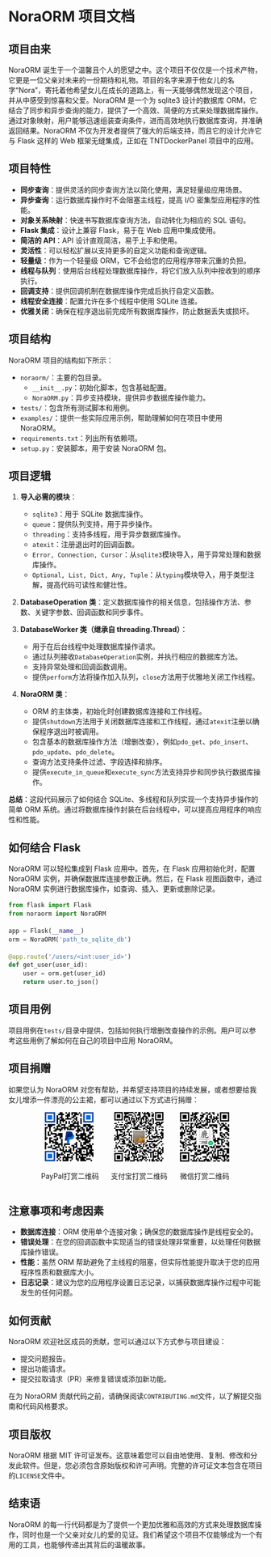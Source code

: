# **NoraORM 项目文档**

## **项目由来**

NoraORM 诞生于一个温馨且个人的愿望之中。这个项目不仅仅是一个技术产物，它更是一位父亲对未来的一份期待和礼物。项目的名字来源于他女儿的名字“Nora”，寄托着他希望女儿在成长的道路上，有一天能够偶然发现这个项目，并从中感受到惊喜和父爱。NoraORM 是一个为 sqlite3 设计的数据库 ORM，它结合了同步和异步查询的能力，提供了一个高效、简便的方式来处理数据库操作。通过对象映射，用户能够迅速组装查询条件，进而高效地执行数据库查询，并准确返回结果。NoraORM 不仅为开发者提供了强大的后端支持，而且它的设计允许它与 Flask 这样的 Web 框架无缝集成，正如在 TNTDockerPanel 项目中的应用。

## **项目特性**

- **同步查询**：提供灵活的同步查询方法以简化使用，满足轻量级应用场景。
- **异步查询**：运行数据库操作时不会阻塞主线程，提高 I/O 密集型应用程序的性能。
- **对象关系映射**：快速书写数据库查询方法，自动转化为相应的 SQL 语句。
- **Flask 集成**：设计上兼容 Flask，易于在 Web 应用中集成使用。
- **简洁的 API**：API 设计直观简洁，易于上手和使用。
- **灵活性**：可以轻松扩展以支持更多的自定义功能和查询逻辑。
- **轻量级**：作为一个轻量级 ORM，它不会给您的应用程序带来沉重的负担。
- **线程与队列**：使用后台线程处理数据库操作，将它们放入队列中按收到的顺序执行。
- **回调支持**：提供回调机制在数据库操作完成后执行自定义函数。
- **线程安全连接**：配置允许在多个线程中使用 SQLite 连接。
- **优雅关闭**：确保在程序退出前完成所有数据库操作，防止数据丢失或损坏。

## **项目结构**

NoraORM 项目的结构如下所示：

- `noraorm/`：主要的包目录。
  - `__init__.py`：初始化脚本，包含基础配置。
  - `NoraORM.py`：异步支持模块，提供异步数据库操作能力。
- `tests/`：包含所有测试脚本和用例。
- `examples/`：提供一些实际应用示例，帮助理解如何在项目中使用 NoraORM。
- `requirements.txt`：列出所有依赖项。
- `setup.py`：安装脚本，用于安装 NoraORM 包。

## **项目逻辑**

1. **导入必需的模块**：
   - `sqlite3`：用于 SQLite 数据库操作。
   - `queue`：提供队列支持，用于异步操作。
   - `threading`：支持多线程，用于异步数据库操作。
   - `atexit`：注册退出时的回调函数。
   - `Error, Connection, Cursor`：从`sqlite3`模块导入，用于异常处理和数据库操作。
   - `Optional, List, Dict, Any, Tuple`：从`typing`模块导入，用于类型注解，提高代码可读性和健壮性。

2. **DatabaseOperation 类**：定义数据库操作的相关信息，包括操作方法、参数、关键字参数、回调函数和同步事件。

3. **DatabaseWorker 类（继承自 threading.Thread）**：
   - 用于在后台线程中处理数据库操作请求。
   - 通过队列接收`DatabaseOperation`实例，并执行相应的数据库方法。
   - 支持异常处理和回调函数调用。
   - 提供`perform`方法将操作加入队列，`close`方法用于优雅地关闭工作线程。

4. **NoraORM 类**：
   - ORM 的主体类，初始化时创建数据库连接和工作线程。
   - 提供`shutdown`方法用于关闭数据库连接和工作线程，通过`atexit`注册以确保程序退出时被调用。
   - 包含基本的数据库操作方法（增删改查），例如`pdo_get`、`pdo_insert`、`pdo_update`、`pdo_delete`。
   - 查询方法支持条件过滤、字段选择和排序。
   - 提供`execute_in_queue`和`execute_sync`方法支持异步和同步执行数据库操作。

**总结**：这段代码展示了如何结合 SQLite、多线程和队列实现一个支持异步操作的简单 ORM 系统。通过将数据库操作封装在后台线程中，可以提高应用程序的响应性和性能。

## **如何结合 Flask**

NoraORM 可以轻松集成到 Flask 应用中。首先，在 Flask 应用初始化时，配置 NoraORM 实例，并确保数据库连接参数正确。然后，在 Flask 视图函数中，通过 NoraORM 实例进行数据库操作，如查询、插入、更新或删除记录。

```python
from flask import Flask
from noraorm import NoraORM

app = Flask(__name__)
orm = NoraORM('path_to_sqlite_db')

@app.route('/users/<int:user_id>')
def get_user(user_id):
    user = orm.get(user_id)
    return user.to_json()
```

## **项目用例**

项目用例在`tests/`目录中提供，包括如何执行增删改查操作的示例。用户可以参考这些用例了解如何在自己的项目中应用 NoraORM。

## **项目捐赠**

如果您认为 NoraORM 对您有帮助，并希望支持项目的持续发展，或者想要给我女儿增添一件漂亮的公主裙，都可以通过以下方式进行捐赠：

<div align="center">
  <div style="display: inline-block; margin: 0 10px;">
    <img src="doc/paypal.jpg" alt="PayPal打赏二维码" width="100">
    <p>PayPal打赏二维码</p>
  </div>
  <div style="display: inline-block; margin: 0 10px;">
    <img src="doc/alipay.png" alt="支付宝打赏二维码" width="100">
    <p>支付宝打赏二维码</p>
  </div>
  <div style="display: inline-block; margin: 0 10px;">
    <img src="doc/wechatpay.jpg" alt="微信打赏二维码" width="100">
    <p>微信打赏二维码</p>
  </div>
</div>

## **注意事项和考虑因素**

- **数据库连接**：ORM 使用单个连接对象；确保您的数据库操作是线程安全的。
- **错误处理**：在您的回调函数中实现适当的错误处理非常重要，以处理任何数据库操作错误。
- **性能**：虽然 ORM 帮助避免了主线程的阻塞，但实际性能提升取决于您的应用程序性质和数据库大小。
- **日志记录**：建议为您的应用程序设置日志记录，以捕获数据库操作过程中可能发生的任何问题。

## **如何贡献**

NoraORM 欢迎社区成员的贡献，您可以通过以下方式参与项目建设：

- 提交问题报告。
- 提出功能请求。
- 提交拉取请求（PR）来修复错误或添加新功能。

在为 NoraORM 贡献代码之前，请确保阅读`CONTRIBUTING.md`文件，以了解提交指南和代码风格要求。

## **项目版权**

NoraORM 根据 MIT 许可证发布。这意味着您可以自由地使用、复制、修改和分发此软件。但是，您必须包含原始版权和许可声明。完整的许可证文本包含在项目的`LICENSE`文件中。

## **结束语**

NoraORM 的每一行代码都是为了提供一个更加优雅和高效的方式来处理数据库操作，同时也是一个父亲对女儿的爱的见证。我们希望这个项目不仅能够成为一个有用的工具，也能够传递出其背后的温暖故事。